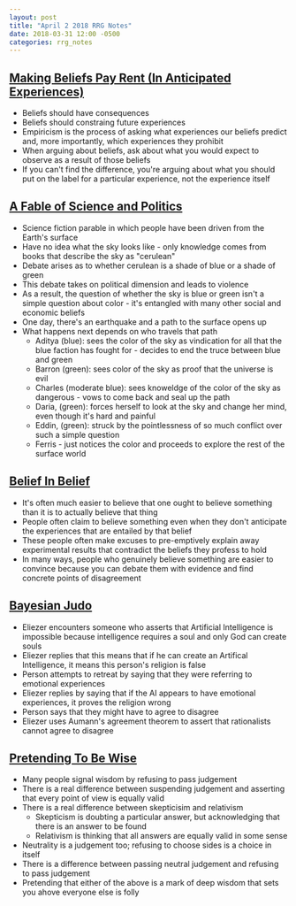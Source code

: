 ```yaml
---
layout: post
title: "April 2 2018 RRG Notes"
date: 2018-03-31 12:00 -0500
categories: rrg_notes
---
```


## [Making Beliefs Pay Rent (In Anticipated Experiences)](https://www.greaterwrong.com/posts/a7n8GdKiAZRX86T5A/making-beliefs-pay-rent-in-anticipated-experiences)
* Beliefs should have consequences
* Beliefs should constraing future experiences
* Empiricism is the process of asking what experiences our beliefs predict and, more importantly, which experiences they prohibit
* When arguing about beliefs, ask about what you would expect to observe as a result of those beliefs
* If you can't find the difference, you're arguing about what you should put on the label for a particular experience, not the experience itself

## [A Fable of Science and Politics](https://www.greaterwrong.com/posts/6hfGNLf4Hg5DXqJCF/a-fable-of-science-and-politics)
* Science fiction parable in which people have been driven from the Earth's surface
* Have no idea what the sky looks like - only knowledge comes from books that describe the sky as "cerulean"
* Debate arises as to whether cerulean is a shade of blue or a shade of green
* This debate takes on political dimension and leads to violence
* As a result, the question of whether the sky is blue or green isn't a simple question about color - it's entangled with many other social and economic beliefs
* One day, there's an earthquake and a path to the surface opens up
* What happens next depends on who travels that path
    * Aditya (blue): sees the color of the sky as vindication for all that the blue faction has fought for - decides to end the truce between blue and green
    * Barron (green): sees color of the sky as proof that the universe is evil
    * Charles (moderate blue): sees knoweldge of the color of the sky as dangerous - vows to come back and seal up the path
    * Daria, (green): forces herself to look at the sky and change her mind, even though it's hard and painful
    * Eddin, (green): struck by the pointlessness of so much conflict over such a simple question
    * Ferris - just notices the color and proceeds to explore the rest of the surface world

## [Belief In Belief](https://www.greaterwrong.com/posts/CqyJzDZWvGhhFJ7dY/belief-in-belief)
* It's often much easier to believe that one ought to believe something than it is to actually believe that thing
* People often claim to believe something even when they don't anticipate the experiences that are entailed by that belief
* These people often make excuses to pre-emptively explain away experimental results that contradict the beliefs they profess to hold
* In many ways, people who genuinely believe something are easier to convince because you can debate them with evidence and find concrete points of disagreement

## [Bayesian Judo](https://www.greaterwrong.com/posts/NKaPFf98Y5otMbsPk/bayesian-judo)
* Eliezer encounters someone who asserts that Artificial Intelligence is impossible because intelligence requires a soul and only God can create souls
* Eliezer replies that this means that if he can create an Artifical Intelligence, it means this person's religion is false
* Person attempts to retreat by saying that they were referring to emotional experiences
* Eliezer replies by saying that if the AI appears to have emotional experiences, it proves the religion wrong
* Person says that they might have to agree to disagree
* Eliezer uses Aumann's agreement theorem to assert that rationalists cannot agree to disagree

## [Pretending To Be Wise](https://www.greaterwrong.com/posts/jeyvzALDbjdjjv5RW/pretending-to-be-wise)
* Many people signal wisdom by refusing to pass judgement
* There is a real difference between suspending judgement and asserting that every point of view is equally valid
* There is a real difference between skepticisim and relativism
    * Skepticism is doubting a particular answer, but acknowledging that there is an answer to be found
    * Relativism is thinking that all answers are equally valid in some sense
* Neutrality is a judgement too; refusing to choose sides is a choice in itself
* There is a difference between passing neutral judgement and refusing to pass judgement
* Pretending that either of the above is a mark of deep wisdom that sets you ahove everyone else is folly
